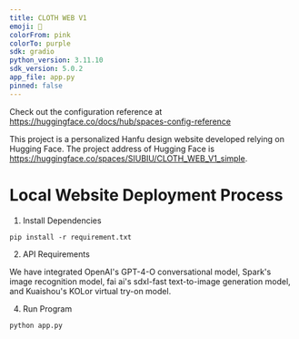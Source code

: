 ```yaml
---
title: CLOTH WEB V1
emoji: 👀
colorFrom: pink
colorTo: purple
sdk: gradio
python_version: 3.11.10
sdk_version: 5.0.2
app_file: app.py
pinned: false
---
```


Check out the configuration reference at https://huggingface.co/docs/hub/spaces-config-reference


This project is a personalized Hanfu design website developed relying on Hugging Face. The project address of Hugging Face is https://huggingface.co/spaces/SIUBIU/CLOTH_WEB_V1_simple.

# Local Website Deployment Process
1. Install Dependencies
```
pip install -r requirement.txt
```
2. API Requirements

We have integrated OpenAI's GPT-4-O conversational model, Spark's image recognition model, fai ai's sdxl-fast text-to-image generation model, and Kuaishou's KOLor virtual try-on model.

4. Run Program
```
python app.py
```
